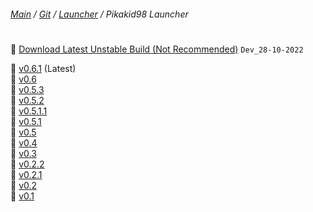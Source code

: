﻿###### [Main](https://pikakid98.github.io) / [Git](https://git-pikakid98.github.io) / [Launcher](https://git-pikakid98.github.io/launcher) / Pikakid98 Launcher
<h1></h1>

📁 [Download Latest Unstable Build (Not Recommended)](https://github.com/Git-Pikakid98/pikakid98-launcher/releases/download/Dev_28-10-2022/Pikakid98.Launcher.exe) `Dev_28-10-2022`

📁 [v0.6.1](https://git-pikakid98.github.io/launcher/pikakid98-launcher/v0.6.1) (Latest)
\
📁 [v0.6](https://git-pikakid98.github.io/launcher/pikakid98-launcher/v0.6)
\
📁 [v0.5.3](https://git-pikakid98.github.io/launcher/pikakid98-launcher/v0.5.3)
\
📁 [v0.5.2](https://git-pikakid98.github.io/launcher/pikakid98-launcher/v0.5.2)
\
📁 [v0.5.1.1](https://git-pikakid98.github.io/launcher/pikakid98-launcher/v0.5.1.1)
\
📁 [v0.5.1](https://git-pikakid98.github.io/launcher/pikakid98-launcher/v0.5.1)
\
📁 [v0.5](https://git-pikakid98.github.io/launcher/pikakid98-launcher/v0.5)
\
📁 [v0.4](https://git-pikakid98.github.io/launcher/pikakid98-launcher/v0.4)
\
📁 [v0.3](https://git-pikakid98.github.io/launcher/pikakid98-launcher/v0.3)
\
📁 [v0.2.2](https://git-pikakid98.github.io/launcher/pikakid98-launcher/v0.2.2)
\
📁 [v0.2.1](https://git-pikakid98.github.io/launcher/pikakid98-launcher/v0.2.1)
\
📁 [v0.2](https://git-pikakid98.github.io/launcher/pikakid98-launcher/v0.2)
\
📁 [v0.1](https://git-pikakid98.github.io/launcher/pikakid98-launcher/v0.1)
